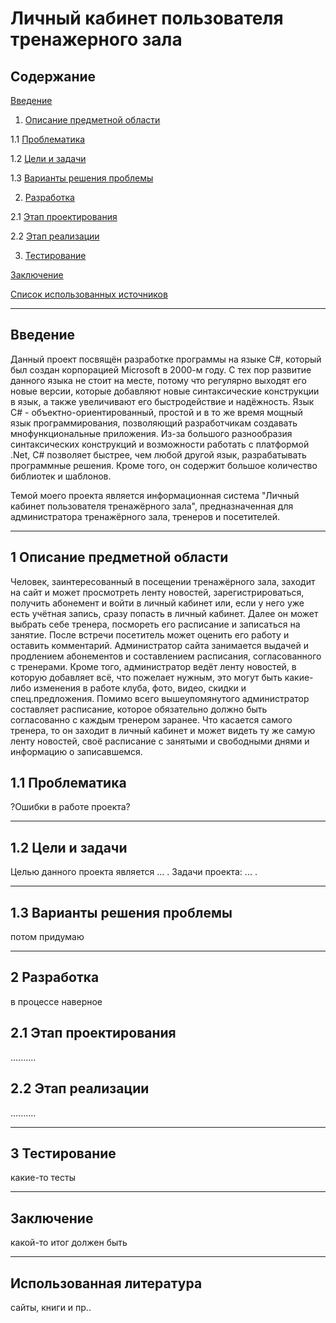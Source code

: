 # Личный кабинет пользователя тренажерного зала

## Содержание


[Введение](#введение)

1. [Описание предметной области](#предметная_область)

1.1 [Проблематика](#проблематика)

1.2 [Цели и задачи](#цели_и_задачи)

1.3 [Варианты решения проблемы](#решение_проблемы)

2. [Разработка](#разработка)

2.1 [Этап проектирования](#проектирование)

2.2 [Этап реализации](#реализация)

3. [Тестирование](#тестирование)

[Заключение](#заключение)

[Список использованных источников](#ссылки)

***

## Введение <a name="введение"></a>
Данный проект посвящён разработке программы на языке C#, который был создан корпорацией Microsoft в 2000-м году. С тех пор развитие данного языка не стоит на месте, потому что регулярно выходят его новые версии, которые добавляют новые синтаксические конструкции в язык, а также увеличивают его быстродействие и надёжность. 
Язык C# - объектно-ориентированный, простой и в то же время мощный язык программирования, позволяющий разработчикам создавать мнофункциональные приложения. Из-за большого разнообразия синтаксических конструкций и возможности работать с платформой .Net, C# позволяет быстрее, чем любой другой язык, разрабатывать программные решения. Кроме того, он содержит большое количество библиотек и шаблонов.

Темой моего проекта является информационная система "Личный кабинет пользователя тренажёрного зала", предназначенная для администратора тренажёрного зала, тренеров и посетителей.

***

## 1 Описание предметной области <a name="предметная_область"></a>
Человек, заинтересованный в посещении тренажёрного зала, заходит на сайт и может просмотреть ленту новостей, зарегистрироваться, получить абонемент и войти в личный кабинет или, если у него уже есть учётная запись, сразу попасть в личный кабинет. Далее он может выбрать себе тренера, посмореть его расписание и записаться на занятие. После встречи посетитель может оценить его работу и оставить комментарий.
Администратор сайта занимается выдачей и продлением абонементов и составлением расписания, согласованного с тренерами. Кроме того, администратор ведёт ленту новостей, в которую добавляет всё, что пожелает нужным, это могут быть какие-либо изменения в работе клуба, фото, видео, скидки и спец.предложения. Помимо всего вышеупомянутого администратор составляет расписание, которое обязательно должно быть согласованно с каждым тренером заранее.
Что касается самого тренера, то он заходит в личный кабинет и может видеть ту же самую ленту новостей, своё расписание с занятыми и свободными днями и информацию о записавшемся.

## 1.1 Проблематика <a name="проблематика"></a>
?Ошибки в работе проекта?
***
## 1.2 Цели и задачи <a name="цели_и_задачи"></a>
Целью данного проекта является ... . Задачи проекта: ... .
***
## 1.3 Варианты решения проблемы <a name="решение_проблемы"></a>
потом придумаю
***
## 2 Разработка <a name="разработка"></a>
в процессе наверное

## 2.1 Этап проектирования <a name="проектирование"></a>
..........

## 2.2 Этап реализации <a name="реализация"></a>
..........
***
## 3 Тестирование <a name="тестирование"></a>
какие-то тесты
***
## Заключение <a name="заключение"></a>
какой-то итог должен быть
***
## Использованная литература <a name="ссылки"></a>
сайты, книги и пр..




